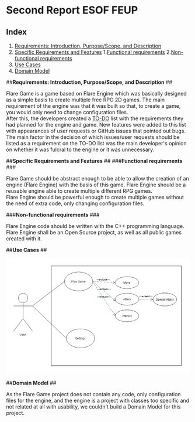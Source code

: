 # Second Report  ESOF FEUP

## Index

1. [Requirements: Introduction, Purpose/Scope, and Description](#intro)
2. [Specific Requirements and Features](#req)
  1.[Functional requirements](#func)
  2.[Non-functional requirements](#non)
3. [Use Cases](#use)
4. [Domain Model](#dom)


##**Requirements: Introduction, Purpose/Scope, and Description** <a name ="intro"></a>##

Flare Game is a game based on Flare Engine which was basically designed as a simple basis to create multiple free RPG 2D games. The main requirement of the engine was that it was built so that, to create a game, you would only need to change configuration files.  
After this, the developers created a [TO-DO](http://flarerpg.org/todo) list with the requirements they had planned for the engine and game. New features were added to this list with appearances of user requests or GitHub issues that pointed out bugs.  
The main factor in the decision of which issues/user requests should be listed as a requirement on the TO-DO list was the main developer's opinion on whether it was fulcral to the engine or it was unnecessary. 

##**Specific Requirements and Features** <a name ="req"></a>##
###**Functional requirements** <a name ="func"></a>###

Flare Game should be abstract enough to be able to allow the creation of an engine (Flare Engine) with the basis of this game.
Flare Engine should be a reusable engine able to create multiple different RPG games.  
Flare Engine should be powerful enough to create multiple games without the need of extra code, only changing configuration files.

###**Non-functional requirements** <a name ="non"></a>###

Flare Engine code should be written with the C++ programming language.  
Flare Engine shall be an Open Source project, as well as all public games created with it.

##**Use Cases** <a name ="use"></a>##

![Image](https://github.com/Francisca96/flare-game/blob/master/ESOF_docs/res/use_case.PNG)

##**Domain Model** <a name ="dom"></a>##

As the Flare Game project does not contain any code, only configuration files for the engine, and the engine is a project with classes too specific and not related at all with usability, we couldn't build a Domain Model for this project.
